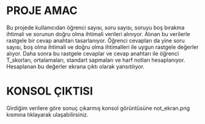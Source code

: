 # PROJE AMAC
Bu projede kullanıcıdan öğrenci sayısı, soru sayısı, soruyu boş bırakma ihtimali ve sorunun doğru olma ihtimali verileri alınıyor. 
Alınan bu verilerle rastgele bir cevap anahtarı tasarlanıyor. Öğrenci cevapları da yine soru sayısı, boş olma ihtimali ve doğru olma ihtimalleri ile
uygun rastgele değerler alıyor. Daha sonra bu rastgele cevaplar ve cevap anahtarı ile öğrenci T_skorları, ortalamaları, standart sapmaları ve harf notları 
hesaplanıyor. Hesaplanan bu değerler ekrana çıktı olarak yansıtılıyor.
# KONSOL ÇIKTISI
Girdiğim verilere göre sonuç çıkarmış konsol görüntüsüne not_ekran.png kısmına tıklayarak ulaşabilirsiniz.
